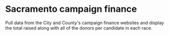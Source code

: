 # Sacramento campaign finance

Pull data from the City and County's campaign finance websites and display the total raised along with all of the donors per candidate in each race.